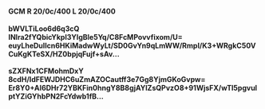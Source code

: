 #### GCM R 20/0c/400 L 20/0c/400
**bWVLTiLoo6d6q3cQ**<br/>**INlra2fYQbicYkpl3YIgBle5Yq/C8FcMPovvfixom/U=**<br/>**euyLheDuIlcn6HKiMadwWyLt/SD0GvYn9qLmWW/RmpI/K3+WRgkC50VCuKgKTeSX/HZ0bpjqFujf+sAv...**<br/><br/>
**sZXFNx1CFMohmDxY**<br/>**8cdH/IdFEWJDHC6uZmAZOCautff3e7Gg8YjmGKoGvpw=**<br/>**Er8Y0+AI6DHr72YBKFin0hngY8B8gjAYlZsQPvzO8+91WjsFX/wTl5pgvuIptYZiGYhbPN2FcYdwb1fB...**